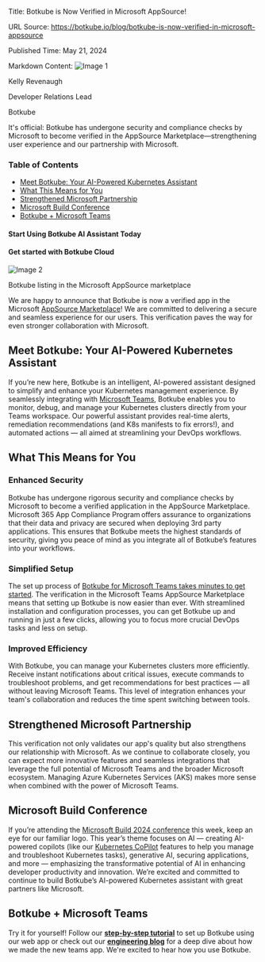 Title: Botkube is Now Verified in Microsoft AppSource!

URL Source: https://botkube.io/blog/botkube-is-now-verified-in-microsoft-appsource

Published Time: May 21, 2024

Markdown Content:
![Image 1](https://assets-global.website-files.com/634fabb21508d6c9db9bc46f/636df3fb36b4e60920a3b1b2_hPLC9itV8zp-raGDFmvOZMfn2hV8RFcl237qzT8Wa1g.jpeg)

Kelly Revenaugh

Developer Relations Lead

Botkube

It's official: Botkube has undergone security and compliance checks by Microsoft to become verified in the AppSource Marketplace—strengthening user experience and our partnership with Microsoft.

### Table of Contents

*   [Meet Botkube: Your AI-Powered Kubernetes Assistant](#meet-botkube-your-ai-powered-kubernetes-assistant)
*   [What This Means for You](#what-this-means-for-you)
*   [Strengthened Microsoft Partnership](#strengthened-microsoft-partnership)
*   [Microsoft Build Conference](#microsoft-build-conference)
*   [Botkube + Microsoft Teams](#botkube-microsoft-teams)

#### Start Using Botkube AI Assistant Today

#### Get started with Botkube Cloud

![Image 2](https://assets-global.website-files.com/634fabb21508d6c9db9bc46f/664c8d7edeb8841db76de5a6_Screenshot_Template_Botkube%20(2000%20x%201500%20px).png)

Botkube listing in the Microsoft AppSource marketplace

We are happy to announce that Botkube is now a verified app in the Microsoft [AppSource Marketplace](https://appsource.microsoft.com/en-us/product/office/WA200006966?exp=ubp8&tab=Overview)! We are committed to delivering a secure and seamless experience for our users. This verification paves the way for even stronger collaboration with Microsoft.

Meet Botkube: Your AI-Powered Kubernetes Assistant
--------------------------------------------------

If you’re new here, Botkube is an intelligent, AI-powered assistant designed to simplify and enhance your Kubernetes management experience. By seamlessly integrating with [Microsoft Teams](https://botkube.io/integration/teams), Botkube enables you to monitor, debug, and manage your Kubernetes clusters directly from your Teams workspace. Our powerful assistant provides real-time alerts, remediation recommendations (and K8s manifests to fix errors!), and automated actions — all aimed at streamlining your DevOps workflows.

What This Means for You
-----------------------

### Enhanced Security

Botkube has undergone rigorous security and compliance checks by Microsoft to become a verified application in the AppSource Marketplace. Microsoft 365 App Compliance Program offers assurance to organizations that their data and privacy are secured when deploying 3rd party applications. This ensures that Botkube meets the highest standards of security, giving you peace of mind as you integrate all of Botkube’s features into your workflows.

### Simplified Setup

The set up process of [Botkube for Microsoft Teams takes minutes to get started](https://botkube.io/blog/revolutionize-your-kubernetes-troubleshooting-workflow-with-microsoft-teams-and-botkube). The verification in the Microsoft Teams AppSource Marketplace means that setting up Botkube is now easier than ever. With streamlined installation and configuration processes, you can get Botkube up and running in just a few clicks, allowing you to focus more crucial DevOps tasks and less on setup.

### Improved Efficiency

With Botkube, you can manage your Kubernetes clusters more efficiently. Receive instant notifications about critical issues, execute commands to troubleshoot problems, and get recommendations for best practices — all without leaving Microsoft Teams. This level of integration enhances your team's collaboration and reduces the time spent switching between tools.

Strengthened Microsoft Partnership
----------------------------------

This verification not only validates our app's quality but also strengthens our relationship with Microsoft. As we continue to collaborate closely, you can expect more innovative features and seamless integrations that leverage the full potential of Microsoft Teams and the broader Microsoft ecosystem. Managing Azure Kubernetes Services (AKS) makes more sense when combined with the power of Microsoft Teams.

Microsoft Build Conference
--------------------------

If you’re attending the [Microsoft Build 2024 conference](https://build.microsoft.com/en-US/home) this week, keep an eye for our familiar logo. This year’s theme focuses on AI — creating AI-powered copilots (like our [Kubernetes CoPilot](https://botkube.io/learn/kubernetes-copilot) features to help you manage and troubleshoot Kubernetes tasks), generative AI, securing applications, and more — emphasizing the transformative potential of AI in enhancing developer productivity and innovation. We’re excited and committed to continue to build Botkube’s AI-powered Kubernetes assistant with great partners like Microsoft.

Botkube + Microsoft Teams
-------------------------

Try it for yourself! Follow our **[step-by-step tutorial](https://botkube.io/blog/maximize-your-devops-teams-efficiency-with-botkube-and-microsoft-teams)** to set up Botkube using our web app or check out our **[engineering blog](https://botkube.io/blog/microsoft-teams-integration-for-botkube-a-technical-journey)** for a deep dive about how we made the new teams app. We're excited to hear how you use Botkube.
